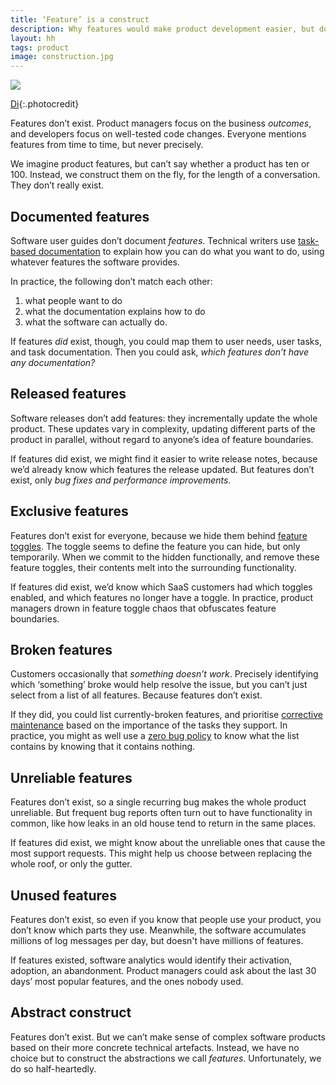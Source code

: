 ```yaml
---
title: ‘Feature’ is a construct
description: Why features would make product development easier, but don’t exist
layout: hh
tags: product
image: construction.jpg
---
```


![](construction.jpg)

[Di](https://unsplash.com/photos/F1MlxlEpaOk){:.photocredit}


Features don’t exist.
Product managers focus on the business _outcomes_,
and developers focus on well-tested code changes.
Everyone mentions features from time to time, but never precisely.

We imagine product features, 
but can’t say whether a product has ten or 100.
Instead, we construct them on the fly, for the length of a conversation.
They don’t really exist.

## Documented features

Software user guides don’t document _features_.
Technical writers use
[task-based documentation](https://www.konpetans010.com/untitled/)
to explain how you can do what you want to do, using whatever features the software provides.

In practice, the following don’t match each other:

1. what people want to do
2. what the documentation explains how to do
3. what the software can actually do.

If features _did_ exist, though, 
you could map them to user needs, user tasks, and task documentation.
Then you could ask, _which features don’t have any documentation?_

## Released features

Software releases don’t add features: they incrementally update the whole product.
These updates vary in complexity, updating different parts of the product in parallel,
without regard to anyone’s idea of feature boundaries.

If features did exist, we might find it easier to write release notes,
because we’d already know which features the release updated.
But features don’t exist, only _bug fixes and performance improvements_.

## Exclusive features

Features don’t exist for everyone, because we hide them behind
[feature toggles](https://en.wikipedia.org/wiki/Feature_toggle).
The toggle seems to define the feature you can hide, but only temporarily.
When we commit to the hidden functionally, 
and remove these feature toggles,
their contents melt into the surrounding functionality.

If features did exist, we’d know which SaaS customers had which toggles enabled,
and which features no longer have a toggle.
In practice, product managers drown in feature toggle chaos that obfuscates feature boundaries.

## Broken features

Customers occasionally that _something doesn’t work_.
Precisely identifying which ‘something’ broke would help resolve the issue,
but you can’t just select from a list of all features.
Because features don’t exist.

If they did, you could list currently-broken features, 
and prioritise [corrective maintenance](https://en.wikipedia.org/wiki/Corrective_maintenance)
based on the importance of the tasks they support.
In practice, you might as well use a [zero bug policy](zero-bug-policy)
to know what the list contains by knowing that it contains nothing.

## Unreliable features

Features don’t exist, so a single recurring bug makes the whole product unreliable.
But frequent bug reports often turn out to have functionality in common,
like how leaks in an old house tend to return in the same places.

If features did exist,
we might know about the unreliable ones that cause the most support requests.
This might help us choose between replacing the whole roof, or only the gutter.

## Unused features

Features don’t exist, so even if you know that people use your product,
you don’t know which parts they use.
Meanwhile, the software accumulates millions of log messages per day,
but doesn't have millions of features.

If features existed, software analytics would identify their activation, adoption, an abandonment.
Product managers could ask about the last 30 days’ most popular features,
and the ones nobody used.

## Abstract construct

Features don’t exist.
But we can’t make sense of complex software products based on their more concrete technical artefacts.
Instead, we have no choice but to construct the abstractions we call _features_.
Unfortunately, we do so half-heartedly.